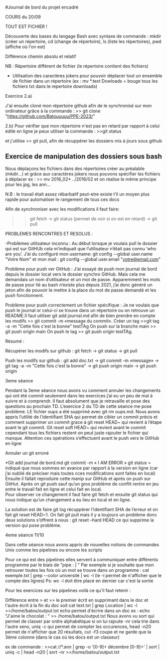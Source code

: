 #Journal de bord du projet encadré 

COURS du 20/09 

TOUT EST FICHIER !

Découverte des bases du langage Bash avec syntaxe de commande : mkdir (créer un répertoire, cd (change de répertoire), ls (liste les répertoires), pwd (affiche où l'on est) 

Différence chemin absolu et relatif 





NB : Répertoire différent de fichier (le répertoire contient des fichiers)

- Utilisation des caractères jokers pour pouvoir déplacer tout un ensemble de fichier dans un répertoire (ex : mv *.text Dowloads = bouge tous les fichiers txt dans le repertoire downloads)


Exercice  2.a)

J'ai ensuite cloné mon répertoire github afin de le synchronisé sur mon ordinateur grâce à la commande : >> git clone "https://github.com/Batouuuuu/PPE-2023/"

2.b) Pour vérifier que mon répertoire n'est pas en retard par rapport à celui édité en ligne je peux utiliser la commande : >>git status

et j'utilise >> git pull, afin de récuppérer les dossiers mis à jours sous github


## Exercice de manipulation des dossiers sous bash 

Nous déplaçons les fichiers dans des répertoires créer au préalable (mkdir…) et grâce aux caractères jokers nous pouvons spécifier les fichiers à déplacer 
ex : >> mv 2016_02* ../2016/02 et on réalise le même principe pour les jpg, les ann...   

N.B : le travail était assez rébarbatif peut-etre existe t’il un moyen plus rapide pour automatiser le rangement de tous ces docs





Afin de synchroniser avec les modifications il faut faire: 

>>git fetch → git status (permet de voir si on est en retard) → git pull 


PROBLEMES RENCONTRES ET RESOLUS :

-Problèmes utilisateur inconnu :
Au début lorsque je voulais pull le dossier qui est sur GitHUb cela m’indiquait que l’utilisateur n’était pas connu ‘who are you’. J’ai du configuré mon username: git config --global user.name "Votre Nom" et mon mail : git config --global user.email "votre@email.com"

Problème pour push ver GitHub :
J’ai essayé de push mon journal de bord depuis le dossier local vers le dossier synchro GitHub. Mais cela me demandais un nom d’utilisateur et un mot de passe. Apparemment les mots de passe pour lié au bash n’existe plus depuis 2021, j’ai donc généré un jeton afin de pouvoir le mettre à la place du mot de passe demandé et les push fonctionnent.

Problème pour push correctement un fichier spécifique :
Je ne voulais que push le journal or celui-ci se trouve dans un répertoire ou on retrouve un README.Il faut utiliser git add journal.md afin de bien prendre en compte les modifs >> git commit -m «message du commit». 
Créer un tag >>git tag -a -m "Cette fois c'est la bonne" testTAg
On push sur la branche main >> git push origin main
On push le tag >> git push origin testTAg.


Résumé :

Récupérer les modifs sur github :  git fetch → git status → git pull 

Push les modifs sur github : git add doc.txt → git commit -m «message» → git tag -a -m "Cette fois c'est la bonne" <tag>→ git push origin main → git push origin <tag> 




3eme séance


Pendant la 3eme séance nous avons vu comment annuler les changements qui ont été commit seulement dans les exercices j’ai eu un peu de mal à suivre et à comprendr. Il faut absolument que je retravaille et pose des questions au prochain TD. L’exercice 2 du TD de cette séance me pose problème. LE fichier oups a été supprimé avec git rm oups.md.
Nous avons appris l’utilité de l’identifiant SHA qui permet de cibler un commit précis et comment supprimer un commit grace à git reset HEAD~ qui revient à l’étape avant le git commit. Git reset soft HEAD~ qui revient avant le commit cependant tous les fichiers restent on peut juste rajouter le fichier qui manque. Attention ces opérations s’effectuent avant le push vers le GitHub en ligne



Annuler un git erroné

*Git add journal de bord.md 
git commit -m  « I AM ERROR »
git status = indiqué que nous sommes en avance par rapport à la version en ligne (car j’ai oublié de préciser mais toutes cces modifications sont faites en local)
Ensuite il fallait reproduire cette manip sur GitHub et après on push sur GitHut. Après on git push sauf qu’un gros problème de conflit rentre en jeu entre le travail fait en ligne et celui fait en local.	
Pour observer ce changement il faut faire git fetch et ensuite git status qui nous indique qu’un changement a eu lieu en local et en ligne.

La solution est de faire git log récuppèrer l’identifiant SHA de l’erreur et on fait git reset HEAD~1.
On fait git pull mais il y a toujours un problème donc deux solutions s’offrent à nous : git reset –hard HEAD ce qui supprime la version qui pose problème.


4eme séance 11/10

Dans cette séance nous avons appris de nouvelles notions de commandes Unix comme les pipelines ou encore les scripts

Pour ce qui est des pipelines elles servent à communiquer entre différents programme par le biais de "pipe : | "
Par exemple si je souhaite que mon retrouver toutes les fois où un mot se trouve dans un programme :
cat exemple.txt | grep --color université | wc -l (le -l permet de n'afficher que le compte des lignes) Ps: wc -l doit être placé en dernier car c'est la sortie


Pour les exercices sur les pipelines voilà ce qu'il faut retenir :

Différence entre > et >> le premier écrit en supprimant dans le doc et l'autre écrit à la fin du doc   soit cat text.txt | grep Location | wc -l >>/home/batou/output.txt
echo permet d'écrire dans un doc ex : echo "J'aime le chocolat : " >> /home/batou/output.txt
Nous avons vu sort qui permet de classer par ordre alphabétique si on lui rajoute -nr cela trie dans l'autre sens, uniq -c qui permet de compter les occurences, head -n20 permet de n'afficher que 20 résultats,
cut -f3 coupe et ne garde que la 3ème colonne (dans le cas où les docs est un classeur)

ex de commande : >>cat */*/*.ann | grep -o '[0-9]\+ décembre [0-9]\+' | sort | uniq -c | head -n20 | sort -nr >>/home/batou/output.txt
